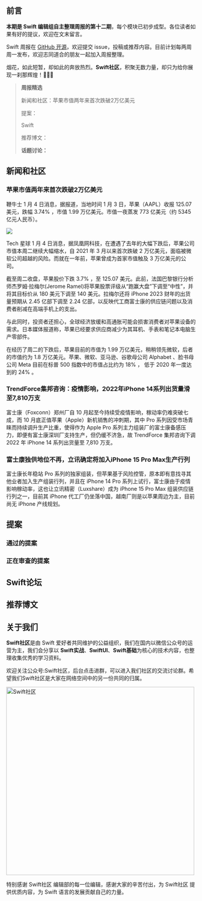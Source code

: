 ## 前言

**本期是 Swift 编辑组自主整理周报的第十二期**，每个模块已初步成型。各位读者如果有好的提议，欢迎在文末留言。

Swift 周报在 [GitHub 开源](https://github.com/SwiftCommunityRes/SwiftWeekly "SwiftWeekly")，欢迎提交 issue，投稿或推荐内容。目前计划每两周周一发布，欢迎志同道合的朋友一起加入周报整理。

烟花，如此短暂，却如此的奔放热烈。**Swift社区**，积聚无数力量，却只为给你展现一刹那辉煌！👊👊👊

> **周报精选**
>
> 新闻和社区：苹果市值两年来首次跌破2万亿美元
> 
> 提案：
> 
> Swift 
>
> 推荐博文：
> 
> **话题讨论：** 
> 
> 

## 新闻和社区

### 苹果市值两年来首次跌破2万亿美元

鞭牛士 1 月 4 日消息，据报道，当地时间 1 月 3 日，苹果（AAPL）收报 125.07 美元，跌幅 3.74% ，市值 1.99 万亿美元。市值一夜蒸发 773 亿美元（约 5345 亿元人民币）。

![](https://pics1.baidu.com/feed/9f510fb30f2442a728df5cb731352e40d0130255.jpeg@f_auto?token=ab29cd88610dbb90d3a05cb075caaa43)

Tech 星球 1 月 4 日消息，据凤凰网科技，在遭遇了去年的大幅下跌后，苹果公司市值本周二继续大幅缩水，自 2021 年 3 月以来首次跌破 2 万亿美元，面临被微软公司超越的风险。而就在一年前，苹果曾成为首家市值触及 3 万亿美元的公司。

截至周二收盘，苹果股价下跌 3.7% ，至 125.07 美元。此前，法国巴黎银行分析师杰罗姆·拉梅尔(Jerome Ramel)将苹果股票评级从“跑赢大盘”下调至“中性”，并将其目标价从 180 美元下调至 140 美元。拉梅尔还将 iPhone 2023 财年的出货量预期从 2.45 亿部下调至 2.24 亿部，以反映代工商富士康的供应链问题以及消费者削减在高端手机上的支出。

与此同时，投资者还担心，全球经济放缓和高通胀可能会损害消费者对苹果设备的需求。日本媒体报道称，苹果已经要求供应商减少为其耳机、手表和笔记本电脑生产零部件。

在经历了周二的下跌后，苹果目前的市值为 1.99 万亿美元，稍稍领先微软，后者的市值约为 1.8 万亿美元。苹果、微软、亚马逊、谷歌母公司 Alphabet 、脸书母公司 Meta 目前在标普 500 指数中的市值占比约为 18% ， 低于 2020 年一度达到的 24% 。

### TrendForce集邦咨询：疫情影响，2022年iPhone 14系列出货量滑至7,810万支

富士康（Foxconn）郑州厂自 10 月起至今持续受疫情影响，稼动率仍难突破七成，而 10 月底正值苹果（Apple）新机销售的冲刺期，其中 Pro 系列因受市场青睐而持续调升生产比重，使得作为 Apple Pro 系列主力组装厂的富士康备感压力，即便有富士康深圳厂支持生产，但仍缓不济急，故 TrendForce 集邦咨询下调 2022 年 iPhone 14 系列出货量至 7,810 万支。

### 富士康独供地位不再，立讯确定将加入iPhone 15 Pro Max生产行列

富士康长年稳站 Pro 系列的独家组装，但苹果基于风险控管，原本即有意找寻其他业者加入生产组装行列，并且在 iPhone 14 Pro 系列上试行，富士康由于疫情影响稼动率，这也让立讯精密（Luxshare）成为 iPhone 15 Pro Max 组装供应链行列之一，目前其 iPhone 代工厂仍坐落中国，越南厂则是以苹果周边为主，目前尚无 iPhone 产线规划。

## 提案

### 通过的提案


### 正在审查的提案


## Swift论坛


## 推荐博文

## 关于我们

**Swift社区**是由 Swift 爱好者共同维护的公益组织，我们在国内以微信公众号的运营为主，我们会分享以 **Swift实战**、**SwiftUl**、**Swift基础**为核心的技术内容，也整理收集优秀的学习资料。

欢迎关注公众号:Swift社区，后台点击进群，可以进入我们社区的交流讨论群。希望我们Swift社区是大家在网络空间中的另一份共同的归属。

<img width="500" alt="Swift社区" src="https://user-images.githubusercontent.com/24238160/132703149-34121c6c-fd18-491c-a697-58a0fabf3060.png">

特别感谢 Swift社区 编辑部的每一位编辑，感谢大家的辛苦付出，为 Swift社区 提供优质内容，为 Swift 语言的发展贡献自己的力量。
